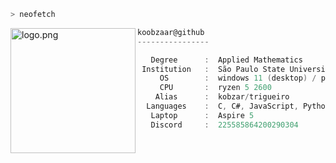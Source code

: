 ```zsh
> neofetch
```

<img align="left" src="https://avatars.githubusercontent.com/u/48564736?v=4" alt="logo.png" width="200" /> 

```csharp
koobzaar@github
----------------

   Degree      :  Applied Mathematics
 Institution   :  São Paulo State University
     OS        :  windows 11 (desktop) / pop! _os (laptop)
     CPU       :  ryzen 5 2600
    Alias      :  kobzar/trigueiro
  Languages    :  C, C#, JavaScript, Python
   Laptop      :  Aspire 5 
   Discord     :  225585864200290304
```
